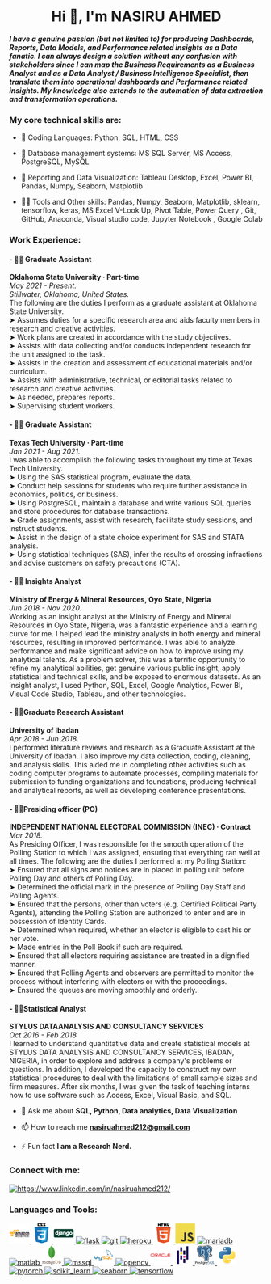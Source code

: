 <h1 align="center">Hi 👋, I'm NASIRU AHMED </h1>
<b align="center"> <i>
  I have a genuine passion (but not limited to) for producing Dashboards, Reports, Data Models, and Performance related insights as a Data fanatic. I can always design a solution without any confusion with stakeholders since I can map the Business Requirements as a Business Analyst and as a Data Analyst / Business Intelligence Specialist, then translate them into operational dashboards and Performance related insights. My knowledge also extends to the automation of data extraction and transformation operations.
 </i> </b>

<h3>
My core technical skills are:
</h3>

- 🔭 Coding Languages: Python, SQL, HTML, CSS

- 🌱 Database management systems: MS SQL Server, MS Access, PostgreSQL, MySQL

- 👯 Reporting and Data Visualization: Tableau Desktop, Excel, Power BI, Pandas, Numpy, Seaborn, Matplotlib

- 👨‍💻 Tools and Other skills: Pandas, Numpy, Seaborn, Matplotlib, sklearn, tensorflow, keras, MS Excel V-Look Up, Pivot Table, Power Query , Git, GitHub, Anaconda, Visual studio code, Jupyter Notebook , Google Colab


<h3>
Work Experience:
</h3>

<h4>- 👨‍💻 Graduate Assistant </h4>
<b> Oklahoma State University ·  Part-time </b> </br>
<i>May 2021 - Present.</i> </br>
<i>Stillwater, Oklahoma, United States.</i></br>
The following are the duties I perform as a graduate assistant at Oklahoma State University.</br>
➤ Assumes duties for a specific research area and aids faculty members in research and creative activities.</br>
➤ Work plans are created in accordance with the study objectives.</br>
➤ Assists with data collecting and/or conducts independent research for the unit assigned to the task.</br>
➤ Assists in the creation and assessment of educational materials and/or curriculum.</br>
➤ Assists with administrative, technical, or editorial tasks related to research and creative activities.</br>
➤ As needed, prepares reports.</br>
➤ Supervising student workers.</br>

<h4>- 👨‍💻 Graduate Assistant </h4>
<b> Texas Tech University · Part-time  </b> </br>
<i>Jan 2021 - Aug 2021.</i> </br>
I was able to accomplish the following tasks throughout my time at Texas Tech University.</br>
➤ Using the SAS statistical program, evaluate the data.</br>
➤ Conduct help sessions for students who require further assistance in economics, politics, or business.</br>
➤ Using PostgreSQL, maintain a database and write various SQL queries and store procedures for database transactions.</br>
➤ Grade assignments, assist with research, facilitate study sessions, and instruct students.</br>
➤ Assist in the design of a state choice experiment for SAS and STATA analysis.</br>
➤ Using statistical techniques (SAS), infer the results of crossing infractions and advise customers on safety precautions (CTA).</br>

<h4>- 👨‍💻 Insights Analyst </h4>
<b> Ministry of Energy & Mineral Resources, Oyo State, Nigeria  </b> </br>
<i>Jun 2018 - Nov 2020.</i> </br>
Working as an insight analyst at the Ministry of Energy and Mineral Resources in Oyo State, Nigeria, was a fantastic experience and a learning curve for me. I helped lead the ministry analysts in both energy and mineral resources, resulting in improved performance. I was able to analyze performance and make significant advice on how to improve using my analytical talents.
As a problem solver, this was a terrific opportunity to refine my analytical abilities, get genuine various public insight, apply statistical and technical skills, and be exposed to enormous datasets.
As an insight analyst, I used Python, SQL, Excel, Google Analytics, Power BI, Visual Code Studio, Tableau, and other technologies.</br>

<h4>- 👨‍💻Graduate Research Assistant </h4>
<b> University of Ibadan</b> </br>
<i>Apr 2018 - Jun 2018.</i> </br>
I performed literature reviews and research as a Graduate Assistant at the University of Ibadan. I also improve my data collection, coding, cleaning, and analysis skills. This aided me in completing other activities such as  coding computer programs to automate processes, compiling materials for submission to funding organizations and foundations, producing technical and analytical reports, as well as developing conference presentations.</br>

<h4>- 👨‍💻Presiding officer (PO) </h4>
<b> INDEPENDENT NATIONAL ELECTORAL COMMISSION (INEC) · Contract</b> </br>
<i>Mar 2018.</i> </br>
As Presiding Officer, I was responsible for the smooth operation of the Polling Station to which I was assigned, ensuring that everything ran well at all times. The following are the duties I performed at my Polling Station:</br>
➤ Ensured that all signs and notices are in placed in polling unit before Polling Day and others of Polling Day.</br>
➤ Determined the official mark in the presence of Polling Day Staff and Polling Agents.</br>
➤ Ensured that the persons, other than voters (e.g. Certified Political Party Agents), attending the Polling Station are authorized to enter and are in possession of Identity Cards.</br>
➤ Determined when required, whether an elector is eligible to cast his or her vote.</br>
➤ Made entries in the Poll Book if such are required.</br>
➤ Ensured that all electors requiring assistance are treated in a dignified manner.</br>
➤ Ensured that Polling Agents and observers are permitted to monitor the process without interfering with electors or with the proceedings.</br>
➤ Ensured the queues are moving smoothly and orderly.</br>

<h4>- 👨‍💻Statistical Analyst </h4>
<b> STYLUS DATAANALYSIS AND CONSULTANCY SERVICES</b> </br>
<i>Oct 2016 - Feb 2018</i> </br>
I learned to understand quantitative data and create statistical models at STYLUS DATA ANALYSIS AND CONSULTANCY SERVICES, IBADAN, NIGERIA, in order to explore and address a company's problems or questions. In addition, I developed the capacity to construct my own statistical procedures to deal with the limitations of small sample sizes and firm measures. After six months, I was given the task of teaching interns how to use software such as Access, Excel, Visual Basic, and SQL.</br>


- 💬 Ask me about **SQL, Python, Data analytics, Data Visualization**

- 📫 How to reach me **nasiruahmed212@gmail.com**



- ⚡ Fun fact **I am a Research Nerd.**

<h3 align="left">Connect with me:</h3>
<p align="left">
<a href="https://linkedin.com/in/https://www.linkedin.com/in/nasiruahmed212/" target="blank"><img align="center" src="https://raw.githubusercontent.com/rahuldkjain/github-profile-readme-generator/master/src/images/icons/Social/linked-in-alt.svg" alt="https://www.linkedin.com/in/nasiruahmed212/" height="30" width="40" /></a>
</p>

<h3 align="left">Languages and Tools:</h3>
<p align="left"> <a href="https://aws.amazon.com" target="_blank" rel="noreferrer"> <img src="https://raw.githubusercontent.com/devicons/devicon/master/icons/amazonwebservices/amazonwebservices-original-wordmark.svg" alt="aws" width="40" height="40"/> </a> <a href="https://www.w3schools.com/css/" target="_blank" rel="noreferrer"> <img src="https://raw.githubusercontent.com/devicons/devicon/master/icons/css3/css3-original-wordmark.svg" alt="css3" width="40" height="40"/> </a> <a href="https://www.djangoproject.com/" target="_blank" rel="noreferrer"> <img src="https://raw.githubusercontent.com/devicons/devicon/master/icons/django/django-original.svg" alt="django" width="40" height="40"/> </a> <a href="https://flask.palletsprojects.com/" target="_blank" rel="noreferrer"> <img src="https://www.vectorlogo.zone/logos/pocoo_flask/pocoo_flask-icon.svg" alt="flask" width="40" height="40"/> </a> <a href="https://git-scm.com/" target="_blank" rel="noreferrer"> <img src="https://www.vectorlogo.zone/logos/git-scm/git-scm-icon.svg" alt="git" width="40" height="40"/> </a> <a href="https://heroku.com" target="_blank" rel="noreferrer"> <img src="https://www.vectorlogo.zone/logos/heroku/heroku-icon.svg" alt="heroku" width="40" height="40"/> </a> <a href="https://www.w3.org/html/" target="_blank" rel="noreferrer"> <img src="https://raw.githubusercontent.com/devicons/devicon/master/icons/html5/html5-original-wordmark.svg" alt="html5" width="40" height="40"/> </a> <a href="https://developer.mozilla.org/en-US/docs/Web/JavaScript" target="_blank" rel="noreferrer"> <img src="https://raw.githubusercontent.com/devicons/devicon/master/icons/javascript/javascript-original.svg" alt="javascript" width="40" height="40"/> </a> <a href="https://mariadb.org/" target="_blank" rel="noreferrer"> <img src="https://www.vectorlogo.zone/logos/mariadb/mariadb-icon.svg" alt="mariadb" width="40" height="40"/> </a> <a href="https://www.mathworks.com/" target="_blank" rel="noreferrer"> <img src="https://upload.wikimedia.org/wikipedia/commons/2/21/Matlab_Logo.png" alt="matlab" width="40" height="40"/> </a> <a href="https://www.mongodb.com/" target="_blank" rel="noreferrer"> <img src="https://raw.githubusercontent.com/devicons/devicon/master/icons/mongodb/mongodb-original-wordmark.svg" alt="mongodb" width="40" height="40"/> </a> <a href="https://www.microsoft.com/en-us/sql-server" target="_blank" rel="noreferrer"> <img src="https://www.svgrepo.com/show/303229/microsoft-sql-server-logo.svg" alt="mssql" width="40" height="40"/> </a> <a href="https://www.mysql.com/" target="_blank" rel="noreferrer"> <img src="https://raw.githubusercontent.com/devicons/devicon/master/icons/mysql/mysql-original-wordmark.svg" alt="mysql" width="40" height="40"/> </a> <a href="https://opencv.org/" target="_blank" rel="noreferrer"> <img src="https://www.vectorlogo.zone/logos/opencv/opencv-icon.svg" alt="opencv" width="40" height="40"/> </a> <a href="https://www.oracle.com/" target="_blank" rel="noreferrer"> <img src="https://raw.githubusercontent.com/devicons/devicon/master/icons/oracle/oracle-original.svg" alt="oracle" width="40" height="40"/> </a> <a href="https://pandas.pydata.org/" target="_blank" rel="noreferrer"> <img src="https://raw.githubusercontent.com/devicons/devicon/2ae2a900d2f041da66e950e4d48052658d850630/icons/pandas/pandas-original.svg" alt="pandas" width="40" height="40"/> </a> <a href="https://www.postgresql.org" target="_blank" rel="noreferrer"> <img src="https://raw.githubusercontent.com/devicons/devicon/master/icons/postgresql/postgresql-original-wordmark.svg" alt="postgresql" width="40" height="40"/> </a> <a href="https://www.python.org" target="_blank" rel="noreferrer"> <img src="https://raw.githubusercontent.com/devicons/devicon/master/icons/python/python-original.svg" alt="python" width="40" height="40"/> </a> <a href="https://pytorch.org/" target="_blank" rel="noreferrer"> <img src="https://www.vectorlogo.zone/logos/pytorch/pytorch-icon.svg" alt="pytorch" width="40" height="40"/> </a> <a href="https://scikit-learn.org/" target="_blank" rel="noreferrer"> <img src="https://upload.wikimedia.org/wikipedia/commons/0/05/Scikit_learn_logo_small.svg" alt="scikit_learn" width="40" height="40"/> </a> <a href="https://seaborn.pydata.org/" target="_blank" rel="noreferrer"> <img src="https://seaborn.pydata.org/_images/logo-mark-lightbg.svg" alt="seaborn" width="40" height="40"/> </a> <a href="https://www.tensorflow.org" target="_blank" rel="noreferrer"> <img src="https://www.vectorlogo.zone/logos/tensorflow/tensorflow-icon.svg" alt="tensorflow" width="40" height="40"/> </a> </p>

